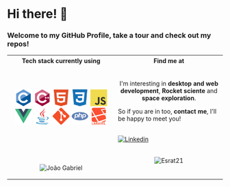 # Hi there! 👋
### Welcome to my GitHub Profile, take a tour and check out my repos!
<table width="100%">
  <tr>
  <th>Tech stack currently using</th>
  <th>Find me at</th>
  </tr>
  <tr>
  <td width="50%">

 <p align = "center">
  <img src="https://raw.githubusercontent.com/devicons/devicon/master/icons/c/c-original.svg" rel="#" alt="c" width="40" height="40"/>
  <img src="https://raw.githubusercontent.com/devicons/devicon/master/icons/cplusplus/cplusplus-original.svg" alt="cplusplus" width="40" height="40"/>
  <img src="https://raw.githubusercontent.com/devicons/devicon/master/icons/html5/html5-plain.svg" alt="html5" width="40" height="40"/>
  <img src="https://raw.githubusercontent.com/devicons/devicon/master/icons/css3/css3-plain.svg" alt="css3" width="40" height="40"/>
  <img src="https://raw.githubusercontent.com/devicons/devicon/master/icons/javascript/javascript-original.svg" alt="javascript" width="40" height="40"/>
  <img src="https://github.com/devicons/devicon/blob/master/icons/vuejs/vuejs-original.svg" alt="vue" width="40" height="40"/>
  <img src="https://github.com/devicons/devicon/blob/master/icons/java/java-original.svg" alt="java" width="40" height="40"/>
  <img src="https://raw.githubusercontent.com/devicons/devicon/master/icons/git/git-original.svg" alt="git" width="40" height="40"/>
  <img src="https://github.com/devicons/devicon/blob/master/icons/php/php-plain.svg" alt="php" width="40" height="40"/>
  <img src="https://github.com/devicons/devicon/blob/master/icons/laravel/laravel-plain-wordmark.svg" alt="laravel" width="40" height="40"/>
 </p>

  </td>
  <td width="50%">
  <br><p align="center">I'm interesting in  <b>desktop and web development</b>, <b>Rocket sciente</b> and <b>space exploration</b>.
 
   So if you are in too, <b href="https://www.linkedin.com/in/esrat21/" target="_blank">contact me</b>, I'll be happy to meet you!<br><br>
   
[![Linkedin](https://img.shields.io/badge/linked-in-369?style=flat-square&logo=linkedin&logoColor=white&color=blue)](https://www.linkedin.com/in/esrat21/)

</p>
  </td>
  <tr>
  <td width = "50%">
  <br>
  <p align = "center"><img src="https://github-readme-stats.vercel.app/api/top-langs?username=Esrat21&count_private=true&show_icons=true&theme=radical&locale=en&layout=compact%22" alt="João Gabriel" /></p>
  </td>
  <td width = "50%">
    <p align = "center"><img src="https://github-readme-stats.vercel.app/api?username=Esrat21&count_private=true&show_icons=true&theme=radical" alt="Esrat21" /></p>
  <br>
  </td>
  </table>
